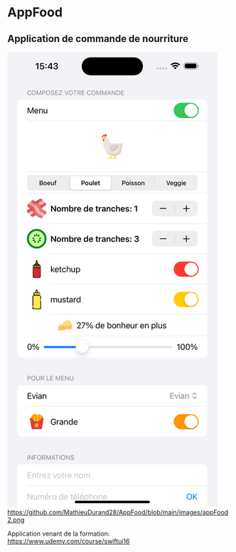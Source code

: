 # AppFood
## Application de commande de nourriture
![](https://github.com/MathieuDurand28/AppFood/blob/main/images/appFood1.png)
https://github.com/MathieuDurand28/AppFood/blob/main/images/appFood2.png


Application venant de la formation: https://www.udemy.com/course/swiftui16
